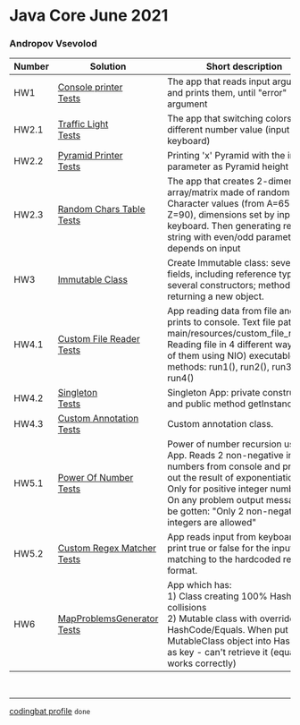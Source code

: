 # Java Core June 2021

### Andropov Vsevolod

| Number | Solution  | Short description
| --- | --- | --- |
HW1   | [Console printer](./src/main/java/homework_1/Main.java) <br/> [Tests](./src/test/java/homework_1/MainTest.java) | The app that reads input arguments and prints them, until "error" argument |
HW2.1 | [Traffic Light](./src/main/java/homework_2/traffic_light/) <br/> [Tests](./src/test/java/homework_2/traffic_light/) | The app that switching colors on different number value (input from keyboard) |
HW2.2 | [Pyramid Printer](./src/main/java/homework_2/pyramid_printer/) <br/> [Tests](./src/test/java/homework_2/pyramid_printer/) | Printing 'x' Pyramid with the input parameter as Pyramid height |
HW2.3 | [Random Chars Table](./src/main/java/homework_2/random_chars_table/) <br/> [Tests](./src/test/java/homework_2/random_chars_table/) | The app that creates 2-dimensional array/matrix made of random Character values (from A=65 to Z=90), dimensions set by input from keyboard. Then generating resulting string with even/odd parameter depends on input |
HW3   | [Immutable Class](./src/main/java/homework_3/ImmutableClass.java) | Create Immutable class: several fields, including reference type; several constructors; method returning a new object. | 
HW4.1 | [Custom File Reader](./src/main/java/homework_4/custom_file_reader/) <br/> [Tests](./src/test/java/homework_4/custom_file_reader/) | App reading data from file and prints to console. Text file path: main/resources/custom_file_reader/. Reading file in 4 different ways (one of them using NIO) executable with methods: run1(), run2(), run3(), run4() |
HW4.2 | [Singleton](./src/main/java/homework_4/singleton/) <br/> [Tests](./src/test/java/homework_4/singleton/) | Singleton App: private constructor and public method getInstance() |
HW4.3 | [Custom Annotation](./src/main/java/homework_4/custom_annotation/) <br/> [Tests](./src/test/java/homework_4/custom_annotation/) | Custom annotation class. |
HW5.1 | [Power Of Number](./src/main/java/homework_5/power_of_number/) <br/> [Tests](./src/test/java/homework_5/power_of_number/) | Power of number recursion using App. Reads 2 non-negative integer numbers from console and prints out the result of exponentiation. Only for positive integer numbers. On any problem output message will be gotten: "Only 2 non-negative integers are allowed"  |
HW5.2 | [Custom Regex Matcher](./src/main/java/homework_5/custom_regex_matcher/) <br/> [Tests](./src/test/java/homework_5/custom_regex_matcher/) | App reads input from keyboard and print true or false for the input matching to the hardcoded regex format. |
HW6 | [MapProblemsGenerator](./src/main/java/homework_6/map_problems_generator/) <br/> [Tests](./src/test/java/homework_6/map_problems_generator/) | App which has: <br/> 1) Class creating 100% HashMap collisions <br/> 2) Mutable class with overridden HashCode/Equals. When put MutableClass object into HashMap as key - can't retrieve it (equals works correctly) |

<br>

___

[codingbat profile](https://codingbat.com/done?user=devngrow@gmail.com&tag=1205090974) `done`
